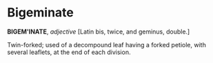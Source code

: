 # Bigeminate

**BIGEM'INATE**, _adjective_ \[Latin bis, twice, and geminus, double.\]

Twin-forked; used of a decompound leaf having a forked petiole, with several leaflets, at the end of each division.